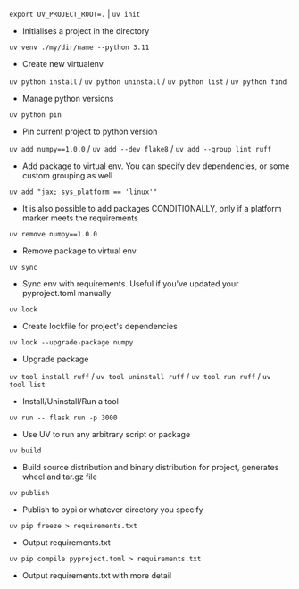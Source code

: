`export UV_PROJECT_ROOT=.` | `uv init`
- Initialises a project in the directory

`uv venv ./my/dir/name --python 3.11`
- Create new virtualenv

`uv python install` / `uv python uninstall` / `uv python list` / `uv python find`
- Manage python versions

`uv python pin` 
- Pin current project to python version

`uv add numpy==1.0.0` / `uv add --dev flake8` / `uv add --group lint ruff`
- Add package to virtual env. You can specify dev dependencies, or some custom grouping as well

`uv add "jax; sys_platform == 'linux'"`
- It is also possible to add packages CONDITIONALLY, only if a platform marker meets the requirements
  
`uv remove numpy==1.0.0`
- Remove package to virtual env

`uv sync`
- Sync env with requirements. Useful if you've updated your pyproject.toml manually

`uv lock`
- Create lockfile for project's dependencies

`uv lock --upgrade-package numpy`
- Upgrade package

`uv tool install ruff` / `uv tool uninstall ruff` / `uv tool run ruff` / `uv tool list`
- Install/Uninstall/Run a tool

`uv run -- flask run -p 3000`
- Use UV to run any arbitrary script or package

`uv build`
- Build source distribution and binary distribution for project, generates wheel and tar.gz file

`uv publish`
- Publish to pypi or whatever directory you specify

`uv pip freeze > requirements.txt`
- Output requirements.txt

`uv pip compile pyproject.toml > requirements.txt`
- Output requirements.txt with more detail
